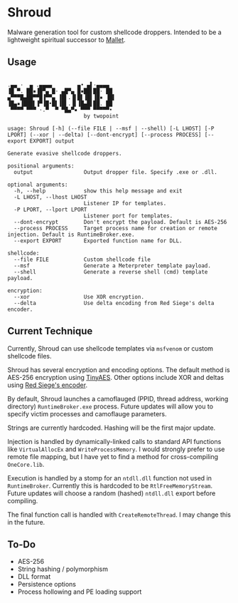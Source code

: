 # Shroud
Malware generation tool for custom shellcode droppers. Intended to be a lightweight spiritual successor to [Mallet](https://github.com/Jake123otte1/Mallet).

## Usage

```

.▄▄ ·  ▄ .▄▄▄▄        ▄• ▄▌·▄▄▄▄  
▐█ ▀. ██▪▐█▀▄ █· ▄█▀▄ █▪██▌██· ██ 
▄▀▀▀█▄██▀▀█▐▀▀▄ ▐█▌.▐▌█▌▐█▌▐█▪ ▐█▌
▐█▄▪▐███▌▐▀▐█•█▌▐█▌.▐▌▐█▄█▌██. ██ 
 ▀▀▀▀ ▀▀▀ ·.▀  ▀ ▀█▄▀▪ ▀▀▀ ▀▀▀▀▀•                                                                                          
                        by twopoint
                                  
usage: Shroud [-h] (--file FILE | --msf | --shell) [-L LHOST] [-P LPORT] (--xor | --delta) [--dont-encrypt] [--process PROCESS] [--export EXPORT] output

Generate evasive shellcode droppers.

positional arguments:
  output                Output dropper file. Specify .exe or .dll.

optional arguments:
  -h, --help            show this help message and exit
  -L LHOST, --lhost LHOST
                        Listener IP for templates.
  -P LPORT, --lport LPORT
                        Listener port for templates.
  --dont-encrypt        Don't encrypt the payload. Default is AES-256
  --process PROCESS     Target process name for creation or remote injection. Default is RuntimeBroker.exe.
  --export EXPORT       Exported function name for DLL.

shellcode:
  --file FILE           Custom shellcode file
  --msf                 Generate a Meterpreter template payload.
  --shell               Generate a reverse shell (cmd) template payload.

encryption:
  --xor                 Use XOR encryption.
  --delta               Use delta encoding from Red Siege's delta encoder.
```

## Current Technique
Currently, Shroud can use shellcode templates via `msfvenom` or custom shellcode files.

Shroud has several encryption and encoding options. The default method is AES-256 encryption using [TinyAES](https://github.com/kokke/tiny-AES-c). Other options include XOR and deltas using [Red Siege's encoder](https://github.com/RedSiege/Delta-Encoder).

By default, Shroud launches a camoflauged (PPID, thread address, working directory) `RuntimeBroker.exe` process. Future updates will allow you to specify victim processes and camoflauge parameters. 

Strings are currently hardcoded. Hashing will be the first major update.

Injection is handled by dynamically-linked calls to standard API functions like `VirtualAllocEx` and `WriteProcessMemory`. I would strongly prefer to use remote file mapping, but I have yet to find a method for cross-compiling `OneCore.lib`. 

Execution is handled by a stomp for an `ntdll.dll` function not used in `RuntimeBroker`. Currently this is hardcoded to be `RtlFreeMemoryStream`. Future updates will choose a random (hashed) `ntdll.dll` export before compiling.

The final function call is handled with `CreateRemoteThread`. I may change this in the future.

## To-Do
- AES-256
- String hashing / polymorphism
- DLL format
- Persistence options
- Process hollowing and PE loading support
